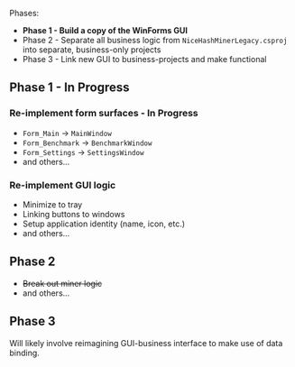 ﻿Phases:

* **Phase 1 - Build a copy of the WinForms GUI**
* Phase 2 - Separate all business logic from `NiceHashMinerLegacy.csproj` into separate, business-only projects
* Phase 3 - Link new GUI to business-projects and make functional

## Phase 1 - In Progress

### Re-implement form surfaces - In Progress

* `Form_Main` -> `MainWindow`
* `Form_Benchmark` -> `BenchmarkWindow`
* `Form_Settings` -> `SettingsWindow`
* and others...

### Re-implement GUI logic

* Minimize to tray
* Linking buttons to windows
* Setup application identity (name, icon, etc.)
* and others...

## Phase 2

* ~~Break out miner logic~~
* and others...

## Phase 3

Will likely involve reimagining GUI-business interface to make use of data binding.
